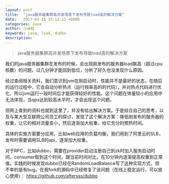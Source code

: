 ```yaml
---
layout: post
title:  "java服务器集群高并发场景下发布导致load高的解决方案"
date:   2017-03-15 15:12:12 +0800
categories: Java
author: 小米粒
keywords: java, load, dubbo
description: 
---
```


> java服务器集群高并发场景下发布导致load高的解决方案

我们的java服务器集群在发布的时候，会出现刚发布的服务器load飙高（超过cpu核数）的问题，过几分钟才能回到低位，分析了好久也没发现什么原因。

经过查阅相关资料，我们意识到jvm在刚启动时，性能并不是最好的状态，在随后的运行过程中，它会自动分析热点（运行频率高的的代码），并对热点代码进行优化，所以jvm运行一段时间后才能获得较好的性能。这个问题在体量较小的应用中无法体现，当qps达到较高水平时，才会出现这个问题。

但网上查到的资料也就到这里了，并没有给出解决方案。于是综合自己的思考，以及与某大型互联网公司员工的探讨，发现了这个解决方案：降低刚发布的服务器的权重，让它的相对流量变小，然后逐渐加大权重，给它充分的预热时间。

具体的实施方案要分应用，比如web应用的负载均衡，我们用到了阿里云的SLB，发布时需要调用SLB的api，逐渐加大权重。

对于RPC，比如dubbo，需要在provider启动注册自己到zk时加入服务启动时间，consumer取到这个时间，跟当前时间对比，在10分钟内逐渐提高权重到正常值。实践的时候发现dubbo已经在RandomLoadBalance写了这种实现方式，但不幸的是有bug。在我fork的源码中已经修复了该问题（在线上稳定运行，可以放心使用）：
https://github.com/aftersss/dubbo
